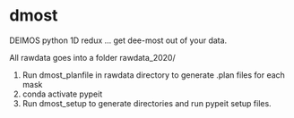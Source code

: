 # dmost
DEIMOS python 1D redux
... get dee-most out of your data.

All rawdata goes into a folder rawdata_2020/
1. Run dmost_planfile in rawdata directory to generate .plan files for each mask
2. conda activate pypeit
3. Run dmost_setup to generate directories and run pypeit setup files.
